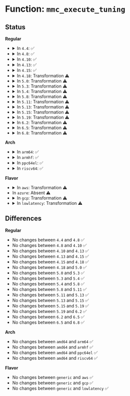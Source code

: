 # Function: <code>mmc_execute_tuning</code>

## Status
<b>Regular</b>
<ul>
<li>
<details>
<summary>In <code>4.4</code>: ✅</summary>

```c
int mmc_execute_tuning(struct mmc_card *card);
```

**Collision:** Unique Global

**Inline:** No

**Transformation:** False

**Instances:**

```
In drivers/mmc/core/core.c (ffffffff816bfd70)
Location: drivers/mmc/core/core.c:1071
Inline: False
Direct callers:
  - drivers/mmc/core/host.c:mmc_retune
  - drivers/mmc/core/host.c:mmc_retune
  - drivers/mmc/core/mmc.c:mmc_init_card
  - drivers/mmc/core/sd.c:mmc_sd_init_card
  - drivers/mmc/core/sdio.c:mmc_sdio_init_card
```
**Symbols:**

```
ffffffff816bfd70-ffffffff816bfde0: mmc_execute_tuning (STB_GLOBAL)
```
</details>
</li>
<li>
<details>
<summary>In <code>4.8</code>: ✅</summary>

```c
int mmc_execute_tuning(struct mmc_card *card);
```

**Collision:** Unique Global

**Inline:** No

**Transformation:** False

**Instances:**

```
In drivers/mmc/core/core.c (ffffffff81722a80)
Location: drivers/mmc/core/core.c:1072
Inline: False
Direct callers:
  - drivers/mmc/core/host.c:mmc_retune
  - drivers/mmc/core/host.c:mmc_retune
  - drivers/mmc/core/mmc.c:mmc_init_card
  - drivers/mmc/core/sd.c:mmc_sd_init_card
  - drivers/mmc/core/sdio.c:mmc_sdio_init_card
```
**Symbols:**

```
ffffffff81722a80-ffffffff81722af5: mmc_execute_tuning (STB_GLOBAL)
```
</details>
</li>
<li>
<details>
<summary>In <code>4.10</code>: ✅</summary>

```c
int mmc_execute_tuning(struct mmc_card *card);
```

**Collision:** Unique Global

**Inline:** No

**Transformation:** False

**Instances:**

```
In drivers/mmc/core/core.c (ffffffff81755850)
Location: drivers/mmc/core/core.c:1144
Inline: False
Direct callers:
  - drivers/mmc/core/host.c:mmc_retune
  - drivers/mmc/core/host.c:mmc_retune
  - drivers/mmc/core/mmc.c:mmc_init_card
  - drivers/mmc/core/sd.c:mmc_sd_init_card
  - drivers/mmc/core/sdio.c:mmc_sdio_init_card
```
**Symbols:**

```
ffffffff81755850-ffffffff817558c5: mmc_execute_tuning (STB_GLOBAL)
```
</details>
</li>
<li>
<details>
<summary>In <code>4.13</code>: ✅</summary>

```c
int mmc_execute_tuning(struct mmc_card *card);
```

**Collision:** Unique Global

**Inline:** No

**Transformation:** False

**Instances:**

```
In drivers/mmc/core/core.c (ffffffff81773970)
Location: drivers/mmc/core/core.c:976
Inline: False
Direct callers:
  - drivers/mmc/core/host.c:mmc_retune
  - drivers/mmc/core/host.c:mmc_retune
  - drivers/mmc/core/mmc.c:mmc_init_card
  - drivers/mmc/core/sd.c:mmc_sd_init_card
  - drivers/mmc/core/sdio.c:mmc_sdio_init_card
```
**Symbols:**

```
ffffffff81773970-ffffffff817739db: mmc_execute_tuning (STB_GLOBAL)
```
</details>
</li>
<li>
<details>
<summary>In <code>4.15</code>: ✅</summary>

```c
int mmc_execute_tuning(struct mmc_card *card);
```

**Collision:** Unique Global

**Inline:** No

**Transformation:** False

**Instances:**

```
In drivers/mmc/core/core.c (ffffffff817e9a50)
Location: drivers/mmc/core/core.c:1164
Inline: False
Direct callers:
  - drivers/mmc/core/host.c:mmc_retune
  - drivers/mmc/core/host.c:mmc_retune
  - drivers/mmc/core/mmc.c:mmc_init_card
  - drivers/mmc/core/sdio.c:mmc_sdio_init_card
```
**Symbols:**

```
ffffffff817e9a50-ffffffff817e9aea: mmc_execute_tuning (STB_GLOBAL)
```
</details>
</li>
<li>
<details>
<summary>In <code>4.18</code>: Transformation ⚠️</summary>

```c
int mmc_execute_tuning(struct mmc_card *card);
```

**Collision:** Unique Global

**Inline:** No

**Transformation:** True

**Instances:**

```
In drivers/mmc/core/core.c (0)
Location: drivers/mmc/core/core.c:963
Inline: False
Direct callers:
  - drivers/mmc/core/host.c:mmc_retune
  - drivers/mmc/core/host.c:mmc_retune
  - drivers/mmc/core/mmc.c:mmc_init_card
  - drivers/mmc/core/sdio.c:mmc_sdio_init_card
```
**Symbols:**

```
ffffffff818343e1-ffffffff81834404: mmc_execute_tuning.cold.40 (STB_LOCAL)
ffffffff81832990-ffffffff81832a1a: mmc_execute_tuning (STB_GLOBAL)
```
</details>
</li>
<li>
<details>
<summary>In <code>5.0</code>: Transformation ⚠️</summary>

```c
int mmc_execute_tuning(struct mmc_card *card);
```

**Collision:** Unique Global

**Inline:** No

**Transformation:** True

**Instances:**

```
In drivers/mmc/core/core.c (0)
Location: drivers/mmc/core/core.c:966
Inline: False
Direct callers:
  - drivers/mmc/core/host.c:mmc_retune
  - drivers/mmc/core/host.c:mmc_retune
  - drivers/mmc/core/mmc.c:mmc_init_card
  - drivers/mmc/core/sdio.c:mmc_sdio_init_card
```
**Symbols:**

```
ffffffff81860371-ffffffff81860394: mmc_execute_tuning.cold.42 (STB_LOCAL)
ffffffff8185eb90-ffffffff8185ec1a: mmc_execute_tuning (STB_GLOBAL)
```
</details>
</li>
<li>
<details>
<summary>In <code>5.3</code>: Transformation ⚠️</summary>

```c
int mmc_execute_tuning(struct mmc_card *card);
```

**Collision:** Unique Global

**Inline:** No

**Transformation:** True

**Instances:**

```
In drivers/mmc/core/core.c (0)
Location: drivers/mmc/core/core.c:937
Inline: False
Direct callers:
  - drivers/mmc/core/host.c:mmc_retune
  - drivers/mmc/core/host.c:mmc_retune
  - drivers/mmc/core/mmc.c:mmc_init_card
  - drivers/mmc/core/sdio.c:mmc_sdio_init_card
```
**Symbols:**

```
ffffffff818a3fd0-ffffffff818a3ff5: mmc_execute_tuning.cold (STB_LOCAL)
ffffffff818a25f0-ffffffff818a2683: mmc_execute_tuning (STB_GLOBAL)
```
</details>
</li>
<li>
<details>
<summary>In <code>5.4</code>: Transformation ⚠️</summary>

```c
int mmc_execute_tuning(struct mmc_card *card);
```

**Collision:** Unique Global

**Inline:** No

**Transformation:** True

**Instances:**

```
In drivers/mmc/core/core.c (0)
Location: drivers/mmc/core/core.c:937
Inline: False
Direct callers:
  - drivers/mmc/core/host.c:mmc_retune
  - drivers/mmc/core/host.c:mmc_retune
  - drivers/mmc/core/mmc.c:mmc_init_card
  - drivers/mmc/core/sdio.c:mmc_sdio_init_card
```
**Symbols:**

```
ffffffff818d64be-ffffffff818d64e3: mmc_execute_tuning.cold (STB_LOCAL)
ffffffff818d48f0-ffffffff818d4983: mmc_execute_tuning (STB_GLOBAL)
```
</details>
</li>
<li>
<details>
<summary>In <code>5.8</code>: Transformation ⚠️</summary>

```c
int mmc_execute_tuning(struct mmc_card *card);
```

**Collision:** Unique Global

**Inline:** No

**Transformation:** True

**Instances:**

```
In drivers/mmc/core/core.c (0)
Location: drivers/mmc/core/core.c:920
Inline: False
Direct callers:
  - drivers/mmc/core/host.c:mmc_retune
  - drivers/mmc/core/host.c:mmc_retune
  - drivers/mmc/core/mmc.c:mmc_init_card
  - drivers/mmc/core/sdio.c:mmc_sdio_init_card
```
**Symbols:**

```
ffffffff819a8dc5-ffffffff819a8dea: mmc_execute_tuning.cold (STB_LOCAL)
ffffffff819a6f50-ffffffff819a6fe3: mmc_execute_tuning (STB_GLOBAL)
```
</details>
</li>
<li>
<details>
<summary>In <code>5.11</code>: Transformation ⚠️</summary>

```c
int mmc_execute_tuning(struct mmc_card *card);
```

**Collision:** Unique Global

**Inline:** No

**Transformation:** True

**Instances:**

```
In drivers/mmc/core/core.c (0)
Location: drivers/mmc/core/core.c:920
Inline: False
Direct callers:
  - drivers/mmc/core/host.c:mmc_retune
  - drivers/mmc/core/host.c:mmc_retune
  - drivers/mmc/core/mmc.c:mmc_init_card
  - drivers/mmc/core/sdio.c:mmc_sdio_init_card
```
**Symbols:**

```
ffffffff81c2a1f6-ffffffff81c2a21b: mmc_execute_tuning.cold (STB_LOCAL)
ffffffff819aa1a0-ffffffff819aa233: mmc_execute_tuning (STB_GLOBAL)
```
</details>
</li>
<li>
<details>
<summary>In <code>5.13</code>: Transformation ⚠️</summary>

```c
int mmc_execute_tuning(struct mmc_card *card);
```

**Collision:** Unique Global

**Inline:** No

**Transformation:** True

**Instances:**

```
In drivers/mmc/core/core.c (0)
Location: drivers/mmc/core/core.c:921
Inline: False
Direct callers:
  - drivers/mmc/core/host.c:mmc_retune
  - drivers/mmc/core/host.c:mmc_retune
  - drivers/mmc/core/mmc.c:mmc_init_card
  - drivers/mmc/core/sdio.c:mmc_sdio_init_card
```
**Symbols:**

```
ffffffff81c1c5cc-ffffffff81c1c5f1: mmc_execute_tuning.cold (STB_LOCAL)
ffffffff8198ea30-ffffffff8198ead8: mmc_execute_tuning (STB_GLOBAL)
```
</details>
</li>
<li>
<details>
<summary>In <code>5.15</code>: Transformation ⚠️</summary>

```c
int mmc_execute_tuning(struct mmc_card *card);
```

**Collision:** Unique Global

**Inline:** No

**Transformation:** True

**Instances:**

```
In drivers/mmc/core/core.c (0)
Location: drivers/mmc/core/core.c:921
Inline: False
Direct callers:
  - drivers/mmc/core/host.c:mmc_retune
  - drivers/mmc/core/host.c:mmc_retune
  - drivers/mmc/core/mmc.c:mmc_init_card
  - drivers/mmc/core/sdio.c:mmc_sdio_init_card
```
**Symbols:**

```
ffffffff81d2d074-ffffffff81d2d0ae: mmc_execute_tuning.cold (STB_LOCAL)
ffffffff81a3a0e0-ffffffff81a3a1aa: mmc_execute_tuning (STB_GLOBAL)
```
</details>
</li>
<li>
<details>
<summary>In <code>5.19</code>: Transformation ⚠️</summary>

```c
int mmc_execute_tuning(struct mmc_card *card);
```

**Collision:** Unique Global

**Inline:** No

**Transformation:** True

**Instances:**

```
In drivers/mmc/core/core.c (0)
Location: drivers/mmc/core/core.c:921
Inline: False
Direct callers:
  - drivers/mmc/core/host.c:mmc_retune
  - drivers/mmc/core/host.c:mmc_retune
  - drivers/mmc/core/mmc.c:mmc_init_card
  - drivers/mmc/core/sdio.c:mmc_sdio_init_card
```
**Symbols:**

```
ffffffff81ef9434-ffffffff81ef946c: mmc_execute_tuning.cold (STB_LOCAL)
ffffffff81ba6eb0-ffffffff81ba6f80: mmc_execute_tuning (STB_GLOBAL)
```
</details>
</li>
<li>
<details>
<summary>In <code>6.2</code>: Transformation ⚠️</summary>

```c
int mmc_execute_tuning(struct mmc_card *card);
```

**Collision:** Unique Global

**Inline:** No

**Transformation:** True

**Instances:**

```
In drivers/mmc/core/core.c (0)
Location: drivers/mmc/core/core.c:920
Inline: False
Direct callers:
  - drivers/mmc/core/host.c:mmc_retune
  - drivers/mmc/core/host.c:mmc_retune
  - drivers/mmc/core/mmc.c:mmc_init_card
  - drivers/mmc/core/sdio.c:mmc_sdio_init_card
```
**Symbols:**

```
ffffffff820a95aa-ffffffff820a95bf: mmc_execute_tuning.cold (STB_LOCAL)
ffffffff81d49450-ffffffff81d49541: mmc_execute_tuning (STB_GLOBAL)
```
</details>
</li>
<li>
<details>
<summary>In <code>6.5</code>: Transformation ⚠️</summary>

```c
int mmc_execute_tuning(struct mmc_card *card);
```

**Collision:** Unique Global

**Inline:** No

**Transformation:** True

**Instances:**

```
In drivers/mmc/core/core.c (0)
Location: drivers/mmc/core/core.c:920
Inline: False
Direct callers:
  - drivers/mmc/core/host.c:mmc_retune
  - drivers/mmc/core/host.c:mmc_retune
  - drivers/mmc/core/mmc.c:mmc_init_card
  - drivers/mmc/core/sdio.c:mmc_sdio_init_card
```
**Symbols:**

```
ffffffff8212a9a9-ffffffff8212a9be: mmc_execute_tuning.cold (STB_LOCAL)
ffffffff81db3cd0-ffffffff81db3dc1: mmc_execute_tuning (STB_GLOBAL)
```
</details>
</li>
<li>
<details>
<summary>In <code>6.8</code>: Transformation ⚠️</summary>

```c
int mmc_execute_tuning(struct mmc_card *card);
```

**Collision:** Unique Global

**Inline:** No

**Transformation:** True

**Instances:**

```
In drivers/mmc/core/core.c (0)
Location: drivers/mmc/core/core.c:925
Inline: False
Direct callers:
  - drivers/mmc/core/host.c:mmc_retune
  - drivers/mmc/core/host.c:mmc_retune
  - drivers/mmc/core/mmc.c:mmc_init_card
  - drivers/mmc/core/sdio.c:mmc_sdio_init_card
```
**Symbols:**

```
ffffffff8220c751-ffffffff8220c766: mmc_execute_tuning.cold (STB_LOCAL)
ffffffff81e6c0a0-ffffffff81e6c191: mmc_execute_tuning (STB_GLOBAL)
```
</details>
</li>
</ul>
<b>Arch</b>
<ul>
<li>
<details>
<summary>In <code>arm64</code>: ✅</summary>

```c
int mmc_execute_tuning(struct mmc_card *card);
```

**Collision:** Unique Global

**Inline:** No

**Transformation:** False

**Instances:**

```
In drivers/mmc/core/core.c (ffff800010b2dfc0)
Location: drivers/mmc/core/core.c:937
Inline: False
Direct callers:
  - drivers/mmc/core/host.c:mmc_retune
  - drivers/mmc/core/host.c:mmc_retune
  - drivers/mmc/core/mmc.c:mmc_init_card
  - drivers/mmc/core/sdio.c:mmc_sdio_init_card
```
**Symbols:**

```
ffff800010b2dfc0-ffff800010b2e080: mmc_execute_tuning (STB_GLOBAL)
```
</details>
</li>
<li>
<details>
<summary>In <code>armhf</code>: ✅</summary>

```c
int mmc_execute_tuning(struct mmc_card *card);
```

**Collision:** Unique Global

**Inline:** No

**Transformation:** False

**Instances:**

```
In drivers/mmc/core/core.c (c0c0950c)
Location: drivers/mmc/core/core.c:937
Inline: False
Direct callers:
  - drivers/mmc/core/host.c:mmc_retune
  - drivers/mmc/core/host.c:mmc_retune
  - drivers/mmc/core/mmc.c:mmc_init_card
  - drivers/mmc/core/sdio.c:mmc_sdio_init_card
```
**Symbols:**

```
c0c0950c-c0c095b4: mmc_execute_tuning (STB_GLOBAL)
```
</details>
</li>
<li>
<details>
<summary>In <code>ppc64el</code>: ✅</summary>

```c
int mmc_execute_tuning(struct mmc_card *card);
```

**Collision:** Unique Global

**Inline:** No

**Transformation:** False

**Instances:**

```
In drivers/mmc/core/core.c (c000000000c27480)
Location: drivers/mmc/core/core.c:937
Inline: False
Direct callers:
  - drivers/mmc/core/host.c:mmc_retune
  - drivers/mmc/core/host.c:mmc_retune
  - drivers/mmc/core/mmc.c:mmc_init_card
  - drivers/mmc/core/sdio.c:mmc_sdio_init_card
```
**Symbols:**

```
c000000000c27480-c000000000c2759c: mmc_execute_tuning (STB_GLOBAL)
```
</details>
</li>
<li>
<details>
<summary>In <code>riscv64</code>: ✅</summary>

```c
int mmc_execute_tuning(struct mmc_card *card);
```

**Collision:** Unique Global

**Inline:** No

**Transformation:** False

**Instances:**

```
In drivers/mmc/core/core.c (ffffffe000707958)
Location: drivers/mmc/core/core.c:937
Inline: False
Direct callers:
  - drivers/mmc/core/host.c:mmc_retune
  - drivers/mmc/core/host.c:mmc_retune
  - drivers/mmc/core/mmc.c:mmc_init_card
  - drivers/mmc/core/sdio.c:mmc_sdio_init_card
```
**Symbols:**

```
ffffffe000707958-ffffffe0007079ea: mmc_execute_tuning (STB_GLOBAL)
```
</details>
</li>
</ul>
<b>Flavor</b>
<ul>
<li>
<details>
<summary>In <code>aws</code>: Transformation ⚠️</summary>

```c
int mmc_execute_tuning(struct mmc_card *card);
```

**Collision:** Unique Global

**Inline:** No

**Transformation:** True

**Instances:**

```
In drivers/mmc/core/core.c (0)
Location: drivers/mmc/core/core.c:937
Inline: False
Direct callers:
  - drivers/mmc/core/host.c:mmc_retune
  - drivers/mmc/core/host.c:mmc_retune
  - drivers/mmc/core/mmc.c:mmc_init_card
  - drivers/mmc/core/sdio.c:mmc_sdio_init_card
```
**Symbols:**

```
ffffffff81879e7e-ffffffff81879ea3: mmc_execute_tuning.cold (STB_LOCAL)
ffffffff818782b0-ffffffff81878343: mmc_execute_tuning (STB_GLOBAL)
```
</details>
</li>
<li>
In <code>azure</code>: Absent ⚠️
</li>
<li>
<details>
<summary>In <code>gcp</code>: Transformation ⚠️</summary>

```c
int mmc_execute_tuning(struct mmc_card *card);
```

**Collision:** Unique Global

**Inline:** No

**Transformation:** True

**Instances:**

```
In drivers/mmc/core/core.c (0)
Location: drivers/mmc/core/core.c:937
Inline: False
Direct callers:
  - drivers/mmc/core/host.c:mmc_retune
  - drivers/mmc/core/host.c:mmc_retune
  - drivers/mmc/core/mmc.c:mmc_init_card
  - drivers/mmc/core/sdio.c:mmc_sdio_init_card
```
**Symbols:**

```
ffffffff818cb31e-ffffffff818cb343: mmc_execute_tuning.cold (STB_LOCAL)
ffffffff818c9750-ffffffff818c97e3: mmc_execute_tuning (STB_GLOBAL)
```
</details>
</li>
<li>
<details>
<summary>In <code>lowlatency</code>: Transformation ⚠️</summary>

```c
int mmc_execute_tuning(struct mmc_card *card);
```

**Collision:** Unique Global

**Inline:** No

**Transformation:** True

**Instances:**

```
In drivers/mmc/core/core.c (0)
Location: drivers/mmc/core/core.c:937
Inline: False
Direct callers:
  - drivers/mmc/core/host.c:mmc_retune
  - drivers/mmc/core/host.c:mmc_retune
  - drivers/mmc/core/mmc.c:mmc_init_card
  - drivers/mmc/core/sdio.c:mmc_sdio_init_card
```
**Symbols:**

```
ffffffff818e7e3e-ffffffff818e7e63: mmc_execute_tuning.cold (STB_LOCAL)
ffffffff818e6270-ffffffff818e6303: mmc_execute_tuning (STB_GLOBAL)
```
</details>
</li>
</ul>

## Differences
<b>Regular</b>
<ul>
<li>
No changes between <code>4.4</code> and <code>4.8</code> ✅
</li>
<li>
No changes between <code>4.8</code> and <code>4.10</code> ✅
</li>
<li>
No changes between <code>4.10</code> and <code>4.13</code> ✅
</li>
<li>
No changes between <code>4.13</code> and <code>4.15</code> ✅
</li>
<li>
No changes between <code>4.15</code> and <code>4.18</code> ✅
</li>
<li>
No changes between <code>4.18</code> and <code>5.0</code> ✅
</li>
<li>
No changes between <code>5.0</code> and <code>5.3</code> ✅
</li>
<li>
No changes between <code>5.3</code> and <code>5.4</code> ✅
</li>
<li>
No changes between <code>5.4</code> and <code>5.8</code> ✅
</li>
<li>
No changes between <code>5.8</code> and <code>5.11</code> ✅
</li>
<li>
No changes between <code>5.11</code> and <code>5.13</code> ✅
</li>
<li>
No changes between <code>5.13</code> and <code>5.15</code> ✅
</li>
<li>
No changes between <code>5.15</code> and <code>5.19</code> ✅
</li>
<li>
No changes between <code>5.19</code> and <code>6.2</code> ✅
</li>
<li>
No changes between <code>6.2</code> and <code>6.5</code> ✅
</li>
<li>
No changes between <code>6.5</code> and <code>6.8</code> ✅
</li>
</ul>
<b>Arch</b>
<ul>
<li>
No changes between <code>amd64</code> and <code>arm64</code> ✅
</li>
<li>
No changes between <code>amd64</code> and <code>armhf</code> ✅
</li>
<li>
No changes between <code>amd64</code> and <code>ppc64el</code> ✅
</li>
<li>
No changes between <code>amd64</code> and <code>riscv64</code> ✅
</li>
</ul>
<b>Flavor</b>
<ul>
<li>
No changes between <code>generic</code> and <code>aws</code> ✅
</li>
<li>
No changes between <code>generic</code> and <code>gcp</code> ✅
</li>
<li>
No changes between <code>generic</code> and <code>lowlatency</code> ✅
</li>
</ul>
